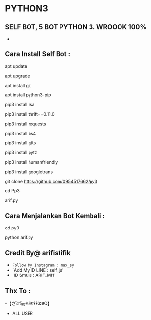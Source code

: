 # PYTHON3
SELF BOT, 5 BOT PYTHON 3. WROOOK 100%
------
-
Cara Install Self Bot :
------
apt update

apt upgrade

apt install git

apt install python3-pip

pip3 install rsa

pip3 install thrift==0.11.0

pip3 install requests

pip3 install bs4

pip3 install gtts

pip3 install pytz

pip3 install humanfriendly

pip3 install googletrans

git clone https://github.com/0954517662/py3

cd Pp3

arif.py

Cara Menjalankan Bot Kembali :
------
cd py3

python arif.py


Credit By@ arifistifik
------
- `Follow My Instagram : max_sy`
- `Add My ID LINE : self_js'
- 'ID Smule : ARIF_MH'

Thx To :
------
-【さัএπัஞ✵ບิथℓℓҨतΩ】
- ALL USER
